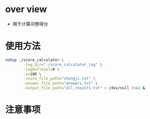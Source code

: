 # over view
- 用于计算问卷得分

# 使用方法
```sh
nohup ./score_calculator \
        -log_dir="./score_calculator_log" \
        -logbuflevel=0 \
        -v=100 \
        -score_file_path="chengji.txt" \
        -answer_file_path="answers.txt" \
        -output_file_path="all_results.txt" > /dev/null 2>&1 &
```

# 注意事项

